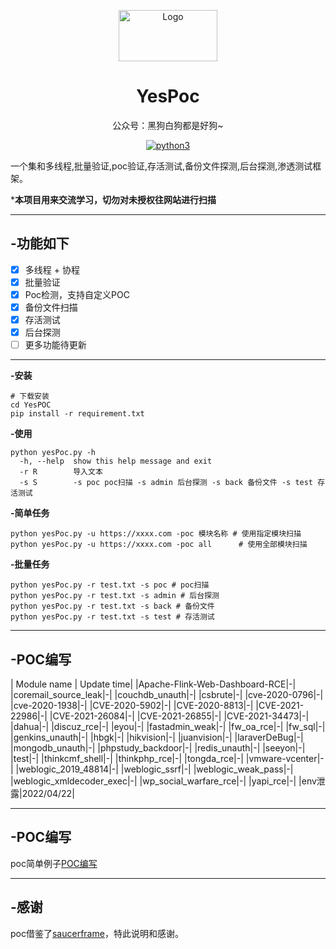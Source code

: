 
<p align="center"><img src="https://qlogo4.store.qq.com/qzone/2900180755/2900180755/100?1640892599"
        alt="Logo" width="158" height="82" style="max-width: 100%;"></p>
<h1 align="center">YesPoc</h1>
<p align="center">公众号：黑狗白狗都是好狗~</p>
<p align="center">
    <a href="https://www.python.org/">
        <img src="https://img.shields.io/badge/python-3-blue.svg" alt="python3" />
    </a>
</p>
一个集和多线程,批量验证,poc验证,存活测试,备份文件探测,后台探测,渗透测试框架。

***本项目用来交流学习，切勿对未授权往网站进行扫描**
___

## -功能如下 
- [x] 多线程 + 协程
- [x] 批量验证
- [x] Poc检测，支持自定义POC
- [x] 备份文件扫描
- [x] 存活测试
- [x] 后台探测
- [ ] 更多功能待更新

___
**-安装**
```
# 下载安装
cd YesPOC
pip install -r requirement.txt 
```
**-使用**

```
python yesPoc.py -h
  -h, --help  show this help message and exit
  -r R        导入文本
  -s S        -s poc poc扫描 -s admin 后台探测 -s back 备份文件 -s test 存活测试
```

**-简单任务**
```
python yesPoc.py -u https://xxxx.com -poc 模块名称 # 使用指定模块扫描
python yesPoc.py -u https://xxxx.com -poc all      # 使用全部模块扫描
```
**-批量任务**
```
python yesPoc.py -r test.txt -s poc # poc扫描
python yesPoc.py -r test.txt -s admin # 后台探测
python yesPoc.py -r test.txt -s back # 备份文件
python yesPoc.py -r test.txt -s test # 存活测试
```
___
## -POC编写
  | Module name | Update time|
|﻿Apache-Flink-Web-Dashboard-RCE|-|
|coremail_source_leak|-|
|couchdb_unauth|-|
|csbrute|-|
|cve-2020-0796|-|
|cve-2020-1938|-|
|CVE-2020-5902|-|
|CVE-2020-8813|-|
|CVE-2021-22986|-|
|CVE-2021-26084|-|
|CVE-2021-26855|-|
|CVE-2021-34473|-|
|dahua|-|
|discuz_rce|-|
|eyou|-|
|fastadmin_weak|-|
|fw_oa_rce|-|
|fw_sql|-|
|genkins_unauth|-|
|hbgk|-|
|hikvision|-|
|juanvision|-|
|laraverDeBug|-|
|mongodb_unauth|-|
|phpstudy_backdoor|-|
|redis_unauth|-|
|seeyon|-|
|test|-|
|thinkcmf_shell|-|
|thinkphp_rce|-|
|tongda_rce|-|
|vmware-vcenter|-|
|weblogic_2019_48814|-|
|weblogic_ssrf|-|
|weblogic_weak_pass|-|
|weblogic_xmldecoder_exec|-|
|wp_social_warfare_rce|-|
|yapi_rce|-|
|env泄露|2022/04/22|
___

## -POC编写
  poc简单例子[POC编写](https://github.com/saucer-man/saucerframe/wiki/poc%E7%BC%96%E5%86%99 "悬停显示")
___

## -感谢
  poc借鉴了[saucerframe](https://github.com/saucer-man/saucerframe "悬停显示")，特此说明和感谢。


